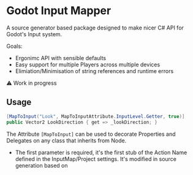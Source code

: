 # Godot Input Mapper

A source generator based package designed to make nicer C# API for Godot's Input system.

Goals:
- Ergonimc API with sensible defaults
- Easy support for multiple Players across multiple devices
- Elimiation/Minimisation of string references and runtime errors

⚠️ Work in progress

## Usage

```csharp
[MapToInput("Look", MapToInputAttribute.InputLevel.Getter, true)]
public Vector2 LookDirection { get => _lookDirection; }
```

The Attribute `[MapToInput]` can be used to decorate Properties and Delegates on any class that inherits from Node.

- The first parameter is required, it's the first stub of the Action Name defined in the InputMap/Project settings. It's modified in source generation based on 
